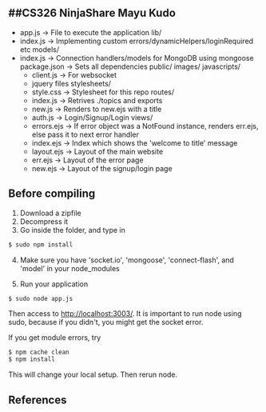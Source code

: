 ##CS326 NinjaShare
Mayu Kudo
----------
+ app.js -> File to execute the application
lib/
+ index.js -> Implementing custom errors/dynamicHelpers/loginRequired etc
models/
+ index.js -> Connection handlers/models for MongoDB using mongoose
package.json -> Sets all dependencies
public/
  images/
  javascripts/
     + client.js -> For websocket
     + jquery files
  stylesheets/
     + style.css -> Stylesheet for this repo
routes/
  + index.js -> Retrives ./topics and exports
  + new.js -> Renders to new.ejs with a title
  + auth.js -> Login/Signup/Login
views/
  + errors.ejs -> If error object was a NotFound instance, renders err.ejs, else pass it to next error handler
  + index.ejs -> Index which shows the 'welcome to title' message
  + layout.ejs -> Layout of the main website
  + err.ejs -> Layout of the error page
  + new.ejs -> Layout of the signup/login page

## Before compiling
1) Download a zipfile
2) Decompress it
3) Go inside the folder, and type in
```sh
$ sudo npm install
```
4) Make sure you have 'socket.io', 'mongoose', 'connect-flash', and 'model' in your node_modules

5) Run your application

```
$ sudo node app.js
```

Then access to 
[http://localhost:3003/](localhost:3003).
It is important to run node using sudo, because if you didn't, you might get the socket error.

If you get module errors, try

```sh
$ npm cache clean
$ npm install
```

This will change your local setup. Then rerun node.


## References
